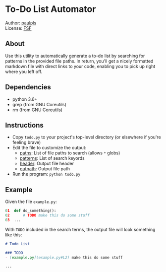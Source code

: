 # To-Do List Automator
Author: [paulpls](https://github.com/paulpls)  
License: [FSF](LICENSE.md)



## About
Use this utility to automatically generate a to-do list by searching for patterns in the provided file paths. In return, you'll get a nicely formatted markdown file with direct links to your code, enabling you to pick up right where you left off.



## Dependencies
- python 3.6+
- grep (from GNU Coreutils)
- rm (from GNU Coreutils)



## Instructions
- Copy `todo.py` to your project's top-level directory (or elsewhere if you're feeling brave)
- Edit the file to customize the output:
  * [paths](todo.py#L40): List of file paths to search (allows `*` globs) 
  * [patterns](todo.py#L44): List of search keyords
  * [header](todo.py#L48): Output file header
  * [outpath](todo.py#L49): Output file path
- Run the program: `python todo.py`



## Example
Given the file `example.py`:
```py
01  def do_something():
02      # TODO make this do some stuff
03  ...
```
  
With `TODO` included in the search terms, the output file will look something like this:
```markdown
# Todo List

### TODO
- [example.py](example.py#L2) make this do some stuff

...
```



